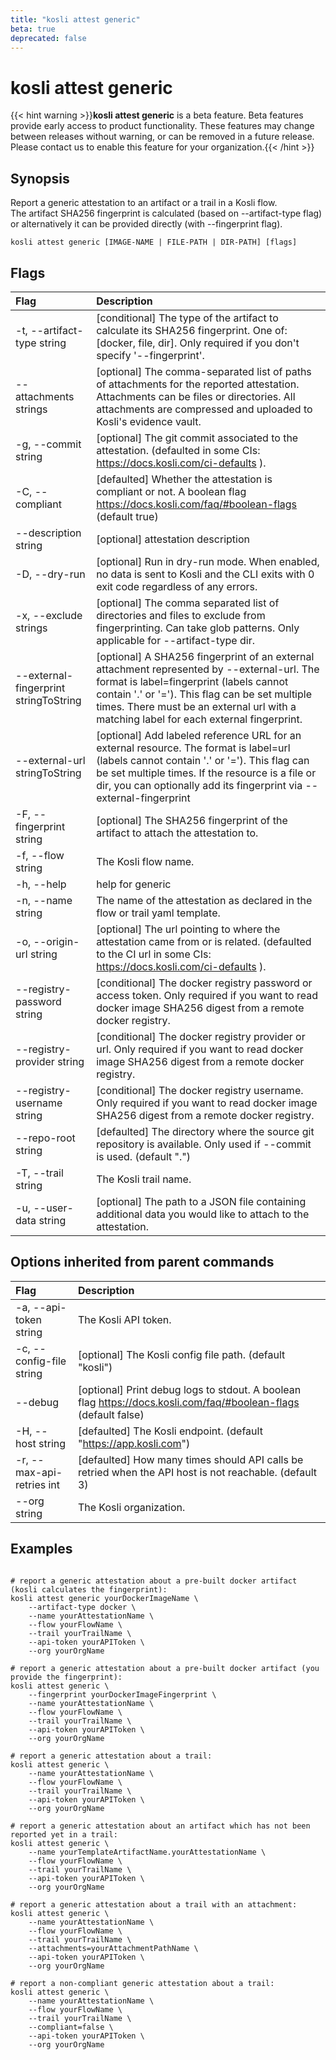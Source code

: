 ```yaml
---
title: "kosli attest generic"
beta: true
deprecated: false
---
```


# kosli attest generic

{{< hint warning >}}**kosli attest generic** is a beta feature. Beta features provide early access to product functionality.  These features may change between releases without warning, or can be removed in a future release.
Please contact us to enable this feature for your organization.{{< /hint >}}
## Synopsis

Report a generic attestation to an artifact or a trail in a Kosli flow.  
The artifact SHA256 fingerprint is calculated (based on --artifact-type flag) or alternatively it can be provided directly (with --fingerprint flag).

```shell
kosli attest generic [IMAGE-NAME | FILE-PATH | DIR-PATH] [flags]
```

## Flags
| Flag | Description |
| :--- | :--- |
|    -t, --artifact-type string  |  [conditional] The type of the artifact to calculate its SHA256 fingerprint. One of: [docker, file, dir]. Only required if you don't specify '--fingerprint'.  |
|        --attachments strings  |  [optional] The comma-separated list of paths of attachments for the reported attestation. Attachments can be files or directories. All attachments are compressed and uploaded to Kosli's evidence vault.  |
|    -g, --commit string  |  [optional] The git commit associated to the attestation. (defaulted in some CIs: https://docs.kosli.com/ci-defaults ).  |
|    -C, --compliant  |  [defaulted] Whether the attestation is compliant or not. A boolean flag https://docs.kosli.com/faq/#boolean-flags (default true)  |
|        --description string  |  [optional] attestation description  |
|    -D, --dry-run  |  [optional] Run in dry-run mode. When enabled, no data is sent to Kosli and the CLI exits with 0 exit code regardless of any errors.  |
|    -x, --exclude strings  |  [optional] The comma separated list of directories and files to exclude from fingerprinting. Can take glob patterns. Only applicable for --artifact-type dir.  |
|        --external-fingerprint stringToString  |  [optional] A SHA256 fingerprint of an external attachment represented by --external-url. The format is label=fingerprint (labels cannot contain '.' or '='). This flag can be set multiple times. There must be an external url with a matching label for each external fingerprint.  |
|        --external-url stringToString  |  [optional] Add labeled reference URL for an external resource. The format is label=url (labels cannot contain '.' or '='). This flag can be set multiple times. If the resource is a file or dir, you can optionally add its fingerprint via --external-fingerprint  |
|    -F, --fingerprint string  |  [optional] The SHA256 fingerprint of the artifact to attach the attestation to.  |
|    -f, --flow string  |  The Kosli flow name.  |
|    -h, --help  |  help for generic  |
|    -n, --name string  |  The name of the attestation as declared in the flow or trail yaml template.  |
|    -o, --origin-url string  |  [optional] The url pointing to where the attestation came from or is related. (defaulted to the CI url in some CIs: https://docs.kosli.com/ci-defaults ).  |
|        --registry-password string  |  [conditional] The docker registry password or access token. Only required if you want to read docker image SHA256 digest from a remote docker registry.  |
|        --registry-provider string  |  [conditional] The docker registry provider or url. Only required if you want to read docker image SHA256 digest from a remote docker registry.  |
|        --registry-username string  |  [conditional] The docker registry username. Only required if you want to read docker image SHA256 digest from a remote docker registry.  |
|        --repo-root string  |  [defaulted] The directory where the source git repository is available. Only used if --commit is used. (default ".")  |
|    -T, --trail string  |  The Kosli trail name.  |
|    -u, --user-data string  |  [optional] The path to a JSON file containing additional data you would like to attach to the attestation.  |


## Options inherited from parent commands
| Flag | Description |
| :--- | :--- |
|    -a, --api-token string  |  The Kosli API token.  |
|    -c, --config-file string  |  [optional] The Kosli config file path. (default "kosli")  |
|        --debug  |  [optional] Print debug logs to stdout. A boolean flag https://docs.kosli.com/faq/#boolean-flags (default false)  |
|    -H, --host string  |  [defaulted] The Kosli endpoint. (default "https://app.kosli.com")  |
|    -r, --max-api-retries int  |  [defaulted] How many times should API calls be retried when the API host is not reachable. (default 3)  |
|        --org string  |  The Kosli organization.  |


## Examples

```shell

# report a generic attestation about a pre-built docker artifact (kosli calculates the fingerprint):
kosli attest generic yourDockerImageName \
	--artifact-type docker \
	--name yourAttestationName \
	--flow yourFlowName \
	--trail yourTrailName \
	--api-token yourAPIToken \
	--org yourOrgName

# report a generic attestation about a pre-built docker artifact (you provide the fingerprint):
kosli attest generic \
	--fingerprint yourDockerImageFingerprint \
	--name yourAttestationName \
	--flow yourFlowName \
	--trail yourTrailName \
	--api-token yourAPIToken \
	--org yourOrgName

# report a generic attestation about a trail:
kosli attest generic \
	--name yourAttestationName \
	--flow yourFlowName \
	--trail yourTrailName \
	--api-token yourAPIToken \
	--org yourOrgName

# report a generic attestation about an artifact which has not been reported yet in a trail:
kosli attest generic \
	--name yourTemplateArtifactName.yourAttestationName \
	--flow yourFlowName \
	--trail yourTrailName \
	--api-token yourAPIToken \
	--org yourOrgName

# report a generic attestation about a trail with an attachment:
kosli attest generic \
	--name yourAttestationName \
	--flow yourFlowName \
	--trail yourTrailName \
	--attachments=yourAttachmentPathName \
	--api-token yourAPIToken \
	--org yourOrgName

# report a non-compliant generic attestation about a trail:
kosli attest generic \
	--name yourAttestationName \
	--flow yourFlowName \
	--trail yourTrailName \
	--compliant=false \
	--api-token yourAPIToken \
	--org yourOrgName

```

